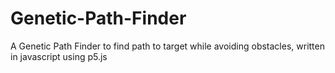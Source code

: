 # Genetic-Path-Finder
A Genetic Path Finder to find path to target while avoiding obstacles, written in javascript using p5.js
